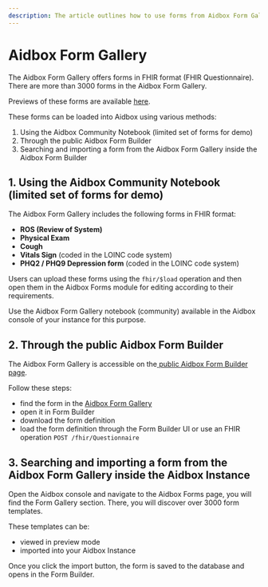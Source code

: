 ```yaml
---
description: The article outlines how to use forms from Aidbox Form Gallery
---
```


# Aidbox Form Gallery

The Aidbox Form Gallery offers forms in FHIR format (FHIR Questionnaire). There are more than 3000 forms in the Aidbox Form Gallery.&#x20;

Previews of these forms are available [here](https://form-builder.aidbox.app/).

These forms can be loaded into Aidbox using various methods:

1. Using the Aidbox Community Notebook (limited set of forms for demo)&#x20;
2. Through the public Aidbox Form Builder
3. Searching and importing a form from the Aidbox Form Gallery inside the Aidbox Form Builder

## 1. Using the Aidbox Community Notebook (limited set of forms for demo)&#x20;

The Aidbox Form Gallery includes the following forms in FHIR format:

* **ROS (Review of System)**
* **Physical Exam**
* **Cough**
* **Vitals Sign** (coded in the LOINC code system)
* **PHQ2 / PHQ9 Depression form** (coded in the LOINC code system)

Users can upload these forms using the `fhir/$load` operation and then open them in the Aidbox Forms module for editing according to their requirements.&#x20;

Use the Aidbox Form Gallery notebook (community) available in the Aidbox console of your instance for this purpose.

## 2. Through the public Aidbox Form Builder

The Aidbox Form Gallery is accessible on the[ public Aidbox Form Builder page](https://form-builder.aidbox.app/).

Follow these steps:

* find the form in the [Aidbox Form Gallery](https://form-builder.aidbox.app/)
* open it in Form Builder
* download the form definition
* load the form definition through the Form Builder UI or use an FHIR operation `POST /fhir/Questionnaire`

## 3. Searching and importing a form from the Aidbox Form Gallery inside the Aidbox Instance

Open the Aidbox console and navigate to the Aidbox Forms page, you will find the Form Gallery section. There, you will discover over 3000 form templates.&#x20;

These templates can be:

* viewed in preview mode&#x20;
* &#x20;imported into your Aidbox Instance

Once you click the import button, the form is saved to the database and opens in the Form Builder.
